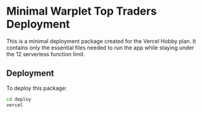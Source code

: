 # Minimal Warplet Top Traders Deployment

This is a minimal deployment package created for the Vercel Hobby plan.
It contains only the essential files needed to run the app while staying
under the 12 serverless function limit.

## Deployment

To deploy this package:

```bash
cd deploy
vercel
```
